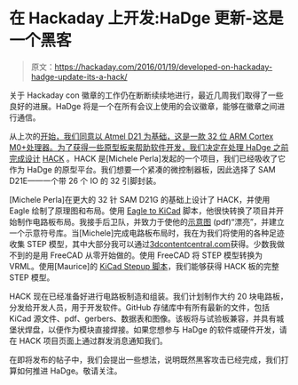 # 在 Hackaday 上开发:HaDge 更新-这是一个黑客

> 原文：<https://hackaday.com/2016/01/19/developed-on-hackaday-hadge-update-its-a-hack/>

关于 Hackaday con 徽章的工作仍在断断续续地进行，最近几周我们取得了一些良好的进展。HaDge 将是一个在所有会议上使用的会议徽章，能够在徽章之间进行通信。

从上次的[开始，我们同意以 Atmel D21 为基础，这是一款 32 位 ARM Cortex M0+处理器。为了获得一些原型板来帮助软件开发，我们决定在处理 HaDge 之前完成设计](http://hackaday.com/2015/10/30/developed-on-hackaday-hadge-is-back-to-the-drawing-board/) [HACK](https://hackaday.io/project/8007-hack) 。HACK 是[Michele Perla]发起的一个项目，我们已经吸收了它作为 HaDge 的原型平台。我们想要一个紧凑的微控制器板，因此选择了 SAM D21E——一个带 26 个 IO 的 32 引脚封装。

[Michele Perla]在更大的 32 针 SAM D21G 的基础上设计了 HACK，并使用 Eagle 绘制了原理图和布局。使用 [Eagle to KiCad](http://hackaday.com/2015/12/27/eagle-to-kicad-made-easy/) 脚本，他很快转换了项目并开始制作电路板布局。我接手后卫队，并致力于使他的[示意图](https://github.com/MickMad/HACK/blob/master/kicad/pdf/hack.pdf) (pdf)“漂亮”，并建立一个示意符号库。当[Michele]完成电路板布局时，我在为我们将使用的各种足迹收集 STEP 模型，其中大部分我可以通过[3dcontentcentral.com](http://www.3dcontentcentral.com/)获得。少数我做不到的是用 FreeCAD 从零开始做的。使用 FreeCAD 将 STEP 模型转换为 VRML。使用[Maurice]的 [KiCad Stepup 脚本](http://hackaday.com/2015/11/08/kicad-script-hack-for-better-mechanical-cad-export/)，我们能够获得 HACK 板的完整 STEP 模型。

HACK 现在已经准备好进行电路板制造和组装。我们计划制作大约 20 块电路板，分发给开发人员，用于开发软件。GitHub 存储库中有所有最新的文件，包括 KiCad 源文件、pdf、gerbers、数据表和图像。该板将与试验板兼容，并具有城堡状焊盘，以便作为模块直接焊接。如果您想参与 HaDge 的软件或硬件开发，请在 HACK 项目页面上通过群发消息通知我们。

在即将发布的帖子中，我们会提出一些想法，说明既然黑客攻击已经完成，我们打算如何推进 HaDge。敬请关注。